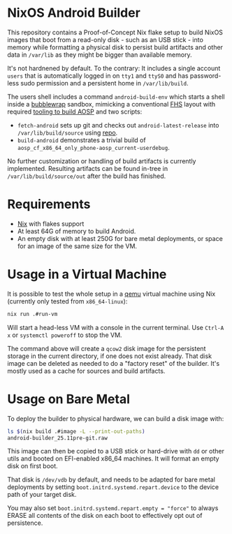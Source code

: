 # NixOS Android Builder

This repository contains a Proof-of-Concept Nix flake setup to build NixOS images that boot from a read-only
disk - such as an USB stick - into memory while formatting a physical disk to persist
build artifacts and other data in `/var/lib` as they might be bigger than available memory.

It's not hardnened by default. To the contrary: It includes a single account `users` that is automatically logged in on `tty1` and `ttyS0` and has password-less sudo permission and a persistent home in `/var/lib/build`.

The users shell includes a command `android-build-env` which starts a shell inside a [bubblewrap](https://github.com/containers/bubblewrap) sandbox, mimicking a conventional [FHS](https://en.wikipedia.org/wiki/Filesystem_Hierarchy_Standard) layout with required [tooling to build AOSP](https://source.android.com/docs/setup/start) and two scripts:

* `fetch-android` sets up git and checks out `android-latest-release` into `/var/lib/build/source` using [repo](https://android.googlesource.com/tools/repo).
* `build-android` demonstrates a trivial build of `aosp_cf_x86_64_only_phone-aosp_current-userdebug`.

No further customization or handling of build artifacts is currently implemented.
Resulting artifacts can be found in-tree in `/var/lib/build/source/out` after the
build has finished.

# Requirements

* [Nix](https://nixos.org) with flakes support
* At least 64G of memory to build Android.
* An empty disk with at least 250G for bare metal deployments, or space for an image of the same size for the VM.

# Usage in a Virtual Machine

It is possible to test the whole setup in a [qemu](http://qemu.org/) virtual machine using Nix (currently only tested from `x86_64-linux`):

```bash
nix run .#run-vm
```

Will start a head-less VM with a console in the current terminal. Use `Ctrl-A x` or `systemctl poweroff` to stop the VM.

The command above will create a `qcow2` disk image for the persistent storage in the current directory, if one does not exist already. That disk image can be deleted as needed to do a "factory reset" of the builder. It's mostly used as a cache for sources and build artifacts.

# Usage on Bare Metal

To deploy the builder to physical hardware, we can build a disk image with:

```bash
ls $(nix build .#image -L --print-out-paths)
android-builder_25.11pre-git.raw
```

This image can then be copied to a USB stick or hard-drive with `dd` or other utils and booted on EFI-enabled x86_64 machines. It will format an empty disk on first boot.

That disk is `/dev/vdb` by default, and needs to be adapted for bare metal deployments by setting `boot.initrd.systemd.repart.device` to the device path of your target disk.

You may also set `boot.initrd.systemd.repart.empty = "force"` to always ERASE all contents of the disk on each boot to effectively opt out of persistence.
